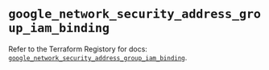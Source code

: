 # `google_network_security_address_group_iam_binding`

Refer to the Terraform Registory for docs: [`google_network_security_address_group_iam_binding`](https://registry.terraform.io/providers/hashicorp/google-beta/5.21.0/docs/resources/google_network_security_address_group_iam_binding).

